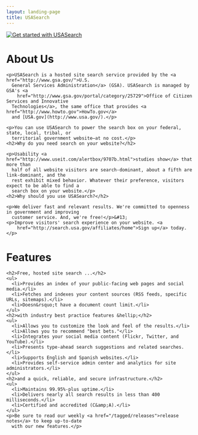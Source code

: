 ```yaml
---
layout: landing-page
title: USASearch
---
```


<div class="banner">
  <a href="http://search.usa.gov/affiliates/home">
    <img src="http://f22818b4dfc10241d8a3-f1564c64756a8cfee25b6b19953b1d23.r31.cf2.rackcdn.com/get-started.jpg"
         class="img-polaroid"
         alt="Get started with USASearch" />
  </a>
</div>
<div class="row">
  <div class="span6">
    <h1>About Us</h1>

    <p>USASearch is a hosted site search service provided by the <a href="http://www.gsa.gov/">U.S.
      General Services Administration</a> (GSA). USASearch is managed by GSA's <a
        href="http://www.gsa.gov/portal/category/25729">Office of Citizen Services and Innovative
      Technologies</a>, the same office that provides <a href="http://www.howto.gov">HowTo.gov</a>
      and [USA.gov](http://www.usa.gov/).</p>

    <p>You can use USASearch to power the search box on your federal, state, local, tribal, or
      territorial government website—at no cost.</p>
    <h2>Why do you need search on your website?</h2>

    <p>Usability <a href="http://www.useit.com/alertbox/9707b.html">studies show</a> that more than
      half of all website visitors are search-dominant, about a fifth are link-dominant, and the
      rest exhibit mixed behavior. Whatever their preference, visitors expect to be able to find a
      search box on your website.</p>
    <h2>Why should you use USASearch?</h2>

    <p>We deliver fast and relevant results. We're committed to openness in government and improving
      customer service. And, we're free!</p>&#13;
    <p>Improve visitors' search experience on your website. <a
        href="http://search.usa.gov/affiliates/home">Sign up</a> today.</p>
  </div>
  <div class="span6">
    <h1>Features</h1>

    <h2>Free, hosted site search ...</h2>
    <ul>
      <li>Provides an index of your public-facing web pages and social media.</li>
      <li>Fetches and indexes your content sources (RSS feeds, specific URLs, sitemaps).</li>
      <li>Doesn&rsquo;t have a document count limit.</li>
    </ul>
    <h2>with industry best practice features &hellip;</h2>
    <ul>
      <li>Allows you to customize the look and feel of the results.</li>
      <li>Allows you to recommend "best bets."</li>
      <li>Integrates your social media content (Flickr, Twitter, and YouTube).</li>
      <li>Presents type-ahead search suggestions and related searches.</li>
      <li>Supports English and Spanish websites.</li>
      <li>Provides self-service admin center and analytics for site administrators.</li>
    </ul>
    <h2>and a quick, reliable, and secure infrastructure.</h2>
    <ul>
      <li>Maintains 99.95%-plus uptime.</li>
      <li>Delivers nearly all search results in less than 400 milliseconds.</li>
      <li>Certified and accredited (C&amp;A).</li>
    </ul>
    <p>Be sure to read our weekly <a href="/tagged/releases">release notes</a> to keep up-to-date
      with our new features.</p>
  </div>
</div>